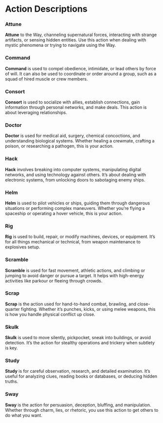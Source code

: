 # Action Descriptions

### Attune
**Attune** to the Way, channeling supernatural forces, interacting with strange artifacts, or sensing hidden entities. Use this action when dealing with mystic phenomena or trying to navigate using the Way.

### Command
**Command** is used to compel obedience, intimidate, or lead others by force of will. It can also be used to coordinate or order around a group, such as a squad of hired muscle or crew members.

### Consort
**Consort** is used to socialize with allies, establish connections, gain information through personal networks, and make deals. This action is about leveraging relationships.

### Doctor
**Doctor** is used for medical aid, surgery, chemical concoctions, and understanding biological systems. Whether healing a crewmate, crafting a poison, or researching a pathogen, this is your action.

### Hack
**Hack** involves breaking into computer systems, manipulating digital networks, and using technology against others. It’s about dealing with electronic systems, from unlocking doors to sabotaging enemy ships.

### Helm
**Helm** is used to pilot vehicles or ships, guiding them through dangerous situations or performing complex maneuvers. Whether you’re flying a spaceship or operating a hover vehicle, this is your action.

### Rig
**Rig** is used to build, repair, or modify machines, devices, or equipment. It’s for all things mechanical or technical, from weapon maintenance to explosives setup.

### Scramble
**Scramble** is used for fast movement, athletic actions, and climbing or jumping to avoid danger or pursue a target. It helps with high-energy activities like parkour or fleeing through crowds.

### Scrap
**Scrap** is the action used for hand-to-hand combat, brawling, and close-quarter fighting. Whether it’s punches, kicks, or using melee weapons, this is how you handle physical conflict up close.

### Skulk
**Skulk** is used to move silently, pickpocket, sneak into buildings, or avoid detection. It’s the action for stealthy operations and trickery when subtlety is key.

### Study
**Study** is for careful observation, research, and detailed examination. It’s useful for analyzing clues, reading books or databases, or deducing hidden truths.

### Sway
**Sway** is the action for persuasion, deception, bluffing, and manipulation. Whether through charm, lies, or rhetoric, you use this action to get others to do what you want.
